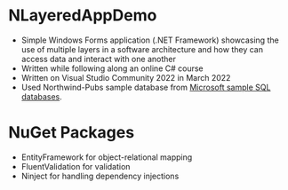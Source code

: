 # NLayeredAppDemo
+ Simple Windows Forms application (.NET Framework) showcasing the use of multiple layers in a software architecture and how they can access data and interact with one another
+ Written while following along an online C# course
+ Written on Visual Studio Community 2022 in March 2022
+ Used Northwind-Pubs sample database from [Microsoft sample SQL databases](https://github.com/microsoft/sql-server-samples/tree/master/samples/databases).

# NuGet Packages
+ EntityFramework for object-relational mapping
+ FluentValidation for validation
+ Ninject for handling dependency injections

